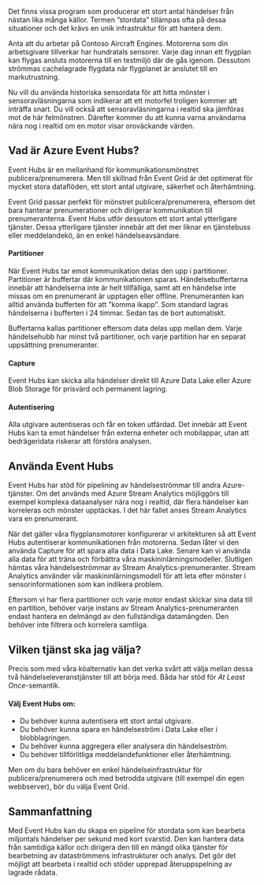 Det finns vissa program som producerar ett stort antal händelser från nästan lika många källor. Termen ”stordata” tillämpas ofta på dessa situationer och det krävs en unik infrastruktur för att hantera dem.

Anta att du arbetar på Contoso Aircraft Engines. Motorerna som din arbetsgivare tillverkar har hundratals sensorer. Varje dag innan ett flygplan kan flygas ansluts motorerna till en testmiljö där de gås igenom. Dessutom strömmas cachelagrade flygdata när flygplanet är anslutet till en markutrustning.

Nu vill du använda historiska sensordata för att hitta mönster i sensoravläsningarna som indikerar att ett motorfel troligen kommer att inträffa snart. Du vill också att sensoravläsningarna i realtid ska jämföras mot de här felmönstren. Därefter kommer du att kunna varna användarna nära nog i realtid om en motor visar oroväckande värden.

## <a name="what-is-azure-event-hubs"></a>Vad är Azure Event Hubs?
Event Hubs är en mellanhand för kommunikationsmönstret publicera/prenumerera. Men till skillnad från Event Grid är det optimerat för mycket stora dataflöden, ett stort antal utgivare, säkerhet och återhämtning.

Event Grid passar perfekt för mönstret publicera/prenumerera, eftersom det bara hanterar prenumerationer och dirigerar kommunikation till prenumeranterna. Event Hubs utför dessutom ett stort antal ytterligare tjänster. Dessa ytterligare tjänster innebär att det mer liknar en tjänstebuss eller meddelandekö, än en enkel händelseavsändare.

#### <a name="partitions"></a>Partitioner
När Event Hubs tar emot kommunikation delas den upp i partitioner. Partitioner är buffertar där kommunikationen sparas. Händelsebuffertarna innebär att händelserna inte är helt tillfälliga, samt att en händelse inte missas om en prenumerant är upptagen eller offline. Prenumeranten kan alltid använda bufferten för att ”komma ikapp”. Som standard lagras händelserna i bufferten i 24 timmar. Sedan tas de bort automatiskt.

Buffertarna kallas partitioner eftersom data delas upp mellan dem. Varje händelsehubb har minst två partitioner, och varje partition har en separat uppsättning prenumeranter.

#### <a name="capture"></a>Capture
Event Hubs kan skicka alla händelser direkt till Azure Data Lake eller Azure Blob Storage för prisvärd och permanent lagring.

#### <a name="authentication"></a>Autentisering
Alla utgivare autentiseras och får en token utfärdad. Det innebär att Event Hubs kan ta emot händelser från externa enheter och mobilappar, utan att bedrägeridata riskerar att förstöra analysen. 

## <a name="using-event-hubs"></a>Använda Event Hubs
Event Hubs har stöd för pipelining av händelseströmmar till andra Azure-tjänster. Om det används med Azure Stream Analytics möjliggörs till exempel komplexa dataanalyser nära nog i realtid, där flera händelser kan korreleras och mönster upptäckas. I det här fallet anses Stream Analytics vara en prenumerant.

När det gäller våra flygplansmotorer konfigurerar vi arkitekturen så att Event Hubs autentiserar kommunikationen från motorerna. Sedan låter vi den använda Capture för att spara alla data i Data Lake. Senare kan vi använda alla data för att träna och förbättra våra maskininlärningsmodeller. Slutligen hämtas våra händelseströmmar av Stream Analytics-prenumeranter. Stream Analytics använder vår maskininlärningsmodell för att leta efter mönster i sensorinformationen som kan indikera problem.

Eftersom vi har flera partitioner och varje motor endast skickar sina data till en partition, behöver varje instans av Stream Analytics-prenumeranten endast hantera en delmängd av den fullständiga datamängden. Den behöver inte filtrera och korrelera samtliga.

## <a name="which-service-should-i-choose"></a>Vilken tjänst ska jag välja?
Precis som med våra köalternativ kan det verka svårt att välja mellan dessa två händelseleveranstjänster till att börja med. Båda har stöd för *At Least Once*-semantik.

#### <a name="choose-event-hubs-if"></a>Välj Event Hubs om:
- Du behöver kunna autentisera ett stort antal utgivare.
- Du behöver kunna spara en händelseström i Data Lake eller i blobblagringen.
- Du behöver kunna aggregera eller analysera din händelseström.
- Du behöver tillförlitliga meddelandefunktioner eller återhämtning.  

Men om du bara behöver en enkel händelseinfrastruktur för publicera/prenumerera och med betrodda utgivare (till exempel din egen webbserver), bör du välja Event Grid.

## <a name="summary"></a>Sammanfattning
Med Event Hubs kan du skapa en pipeline för stordata som kan bearbeta miljontals händelser per sekund med kort svarstid. Den kan hantera data från samtidiga källor och dirigera den till en mängd olika tjänster för bearbetning av dataströmmens infrastrukturer och analys. Det gör det möjligt att bearbeta i realtid och stöder upprepad återuppspelning av lagrade rådata. 
